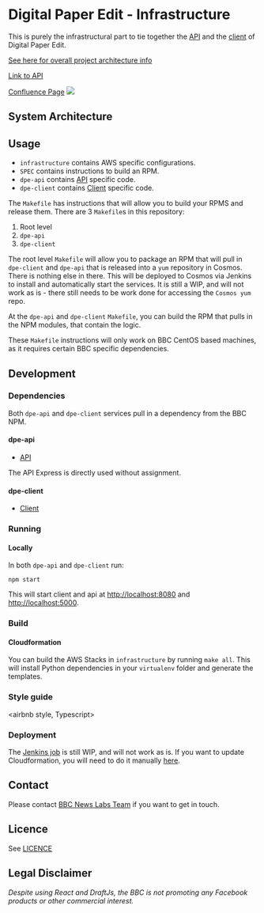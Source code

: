 # Digital Paper Edit - Infrastructure

This is purely the infrastructural part to tie together the [API](https://github.com/bbc/digital-paper-edit-api/) and the [client](https://github.com/bbc/digital-paper-edit-client/) of Digital Paper Edit.

[See here for overall project architecture info](https://github.com/bbc/digital-paper-edit-client#project-architecture)

[Link to API]()

[Confluence Page](<link to confluence page>)
![](<Screenshot of UI>)

## System Architecture

## Usage

* `infrastructure` contains AWS specific configurations.
* `SPEC` contains instructions to build an RPM.
* `dpe-api` contains [API](https://github.com/bbc/digital-paper-edit-api/) specific code.
* `dpe-client` contains [Client](https://github.com/bbc/digital-paper-edit-client/) specific code.

The `Makefile` has instructions that will allow you to build your RPMS and release them.
There are 3 `Makefile`s in this repository:

1. Root level
2. `dpe-api`
3. `dpe-client`

The root level `Makefile` will allow you to package an RPM that will pull in `dpe-client` and `dpe-api` that is released into a `yum` repository in Cosmos. There is nothing else in there. This will be deployed to Cosmos via Jenkins to install and automatically start the services. It is still a WIP, and will not work as is - there still needs to be work done for accessing the `Cosmos yum` repo.

At the `dpe-api` and `dpe-client` `Makefile`, you can build the RPM that pulls in the NPM modules, that contain the logic.

These `Makefile` instructions will only work on BBC CentOS based machines, as it requires certain BBC specific dependencies.

## Development

### Dependencies

Both `dpe-api` and `dpe-client` services pull in a dependency from the BBC NPM.

#### dpe-api

* [API](https://github.com/bbc/digital-paper-edit-api/)

The API Express is directly used without assignment.

#### dpe-client

* [Client](https://github.com/bbc/digital-paper-edit-client/)

### Running

#### Locally

In both `dpe-api` and `dpe-client` run:
```
npm start
```

This will start client and api at [http://localhost:8080](http://localhost:8080) and [http://localhost:5000](http://localhost:5000).

### Build

#### Cloudformation

You can build the AWS Stacks in `infrastructure` by running `make all`. This will install Python dependencies in your `virtualenv` folder and generate the templates.

### Style guide
<airbnb style, Typescript>

### Deployment

The [Jenkins job](https://jenkins.newslabs.tools.bbc.co.uk/job/digital-paper-edit/) is still WIP, and will not work as is. If you want to update Cloudformation, you will need to do it manually [here](https://cosmos.tools.bbc.co.uk/services/digital-paper-edit-infrastructure).

## Contact
Please contact [BBC News Labs Team](BBCNewsLabsTeam@bbc.co.uk) if you want to get in touch.

<!-- 

## Brief of the project

_One liner + link to confluence page_

_Screenshot of UI - optional_

 

## Setup

_stack - optional_

_How to build and run the code/app_

 

## Usage

 

## System Architecture

_High level overview of system architecture_

 

## Development env

 _How to run the development environment_

_Coding style convention ref optional, eg which linter to use_

_Linting, github pre-push hook - optional_

 

## Build

_How to run build_

 

## Tests

_How to carry out tests_

 

## Deployment

_How to deploy the code/app into test/staging/production_

 -->

 <!-- ## Contributing

See [CONTRIBUTING.md](./CONTRIBUTING.md) guidelines and [CODE_OF_CONDUCT.md](./CODE_OF_CONDUCT.md) guidelines. -->

## Licence
<!-- mention MIT Licence -->
See [LICENCE](./LICENCE.md)

## Legal Disclaimer

_Despite using React and DraftJs, the BBC is not promoting any Facebook products or other commercial interest._
